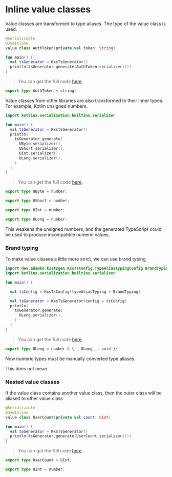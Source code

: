 # Inline value classes

<!--- TEST_NAME ValueClassesTest -->
<!--- INCLUDE .*\.kt
import kotlinx.serialization.*
import dev.adamko.kxstsgen.*
-->

Value classes are transformed to type aliases. The type of the value class is used.

```kotlin
@Serializable
@JvmInline
value class AuthToken(private val token: String)

fun main() {
  val tsGenerator = KxsTsGenerator()
  println(tsGenerator.generate(AuthToken.serializer()))
}
```

> You can get the full code [here](./code/example/example-value-classes-01.kt).

```typescript
export type AuthToken = string;
```

<!--- TEST -->


Value classes from other libraries are also transformed to their inner types. For example, Kotlin
unsigned numbers.

```kotlin
import kotlinx.serialization.builtins.serializer

fun main() {
  val tsGenerator = KxsTsGenerator()
  println(
    tsGenerator.generate(
      UByte.serializer(),
      UShort.serializer(),
      UInt.serializer(),
      ULong.serializer(),
    )
  )
}
```

<!-- PREFIX -->

> You can get the full code [here](./code/example/example-value-classes-02.kt).

```typescript
export type UByte = number;

export type UShort = number;

export type UInt = number;

export type ULong = number;
```

This weakens the unsigned numbers, and the generated TypeScript could be used to produce
incompatible numeric values.

<!--- TEST -->

### Brand typing

To make value classes a little more strict, we can use brand typing

<!-- IMPORT -->

```kotlin
import dev.adamko.kxstsgen.KxsTsConfig.TypeAliasTypingConfig.BrandTyping
import kotlinx.serialization.builtins.serializer

fun main() {

  val tsConfig = KxsTsConfig(typeAliasTyping = BrandTyping)

  val tsGenerator = KxsTsGenerator(config = tsConfig)
  println(
    tsGenerator.generate(
      ULong.serializer(),
    )
  )
}
```

<!-- PREFIX -->

> You can get the full code [here](./code/example/example-value-classes-03.kt).

```typescript
export type ULong = number & { __ULong__: void };
```

Now numeric types must be manually converted type aliases.

This does not mean

<!--- TEST -->

### Nested value classes

If the value class contains another value class, then the outer class will be aliased to other value
class

```kotlin
@Serializable
@JvmInline
value class UserCount(private val count: UInt)

fun main() {
  val tsGenerator = KxsTsGenerator()
  println(tsGenerator.generate(UserCount.serializer()))
}
```

> You can get the full code [here](./code/example/example-value-classes-04.kt).

```typescript
export type UserCount = UInt;

export type UInt = number;
```

<!--- TEST -->
